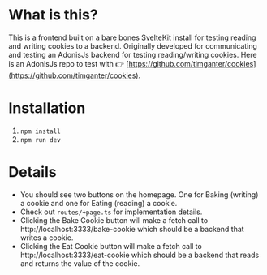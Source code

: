 # What is this? 

This is a frontend built on a bare bones [SvelteKit](https://kit.svelte.dev/) install for testing reading and writing cookies to a backend. Originally developed for communicating and testing an AdonisJs backend for testing reading/writing cookies. Here is an AdonisJs repo to test with 👉 [https://github.com/timganter/cookies](https://github.com/timganter/cookies). 

# Installation

1. `npm install`
1. `npm run dev`

# Details

- You should see two buttons on the homepage. One for Baking (writing) a cookie and one for Eating (reading) a cookie.
- Check out `routes/+page.ts` for implementation details. 
- Clicking the Bake Cookie button will make a fetch call to http://localhost:3333/bake-cookie which should be a backend that writes a cookie.
- Clicking the Eat Cookie button will make a fetch call to http://localhost:3333/eat-cookie which should be a backend that reads and returns the value of the cookie.

